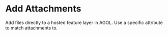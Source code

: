 # Add Attachments
Add files directly to a hosted feature layer in AGOL.  Use a specific attribute to match attachments to.
